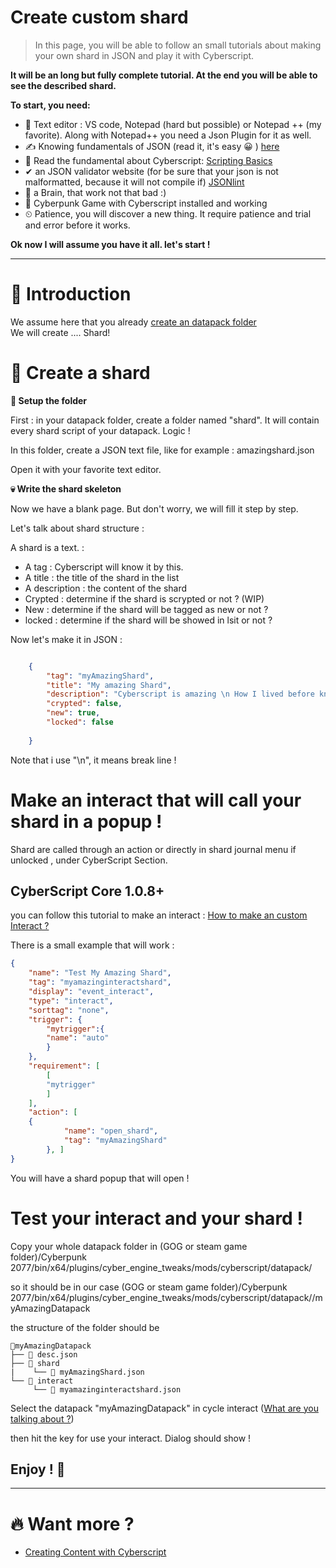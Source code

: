 # Create custom shard

> In this page, you will be able to follow an small tutorials about making your own shard in JSON and play it with Cyberscript.

**It will be an long but fully complete tutorial. At the end you will be able to see the described shard.**

**To start, you need:**
- 📄 Text editor : VS code, Notepad (hard but possible) or Notepad ++ (my favorite). Along with Notepad++ you need a Json Plugin for it as well.
- ✍️ Knowing fundamentals of JSON (read it, it's easy 😀 ) [here](https://www.w3schools.com/js/js_json_intro.asp)
- 💯 Read the fundamental about Cyberscript: [Scripting Basics](scripting-basics.md)
- ✔ an JSON validator website (for be sure that your json is not malformatted, because it will not compile if) [JSONlint](https://jsonlint.com/)
- 🧠 a Brain, that work not that bad :)
- 🥇 Cyberpunk Game with Cyberscript installed and working
- ⏲ Patience, you will discover a new thing. It require patience and trial and error before it works.

**Ok now I will assume you have it all. let's start !**<hr>

# 📁 Introduction

We assume here that you already [create an datapack folder](create-an-datapack-folder.md)
<br>We will create .... Shard!

# 💬 Create a shard

**📂 Setup the folder**

First : in your datapack folder, create a folder named "shard". It will contain every shard script of your datapack. Logic !

In this folder, create a JSON text file, like for example : amazingshard.json

Open it with your favorite text editor.

**💀 Write the shard skeleton**

Now we have a blank page. But don't worry, we will fill it step by step.

Let's talk about shard structure :

A shard is a text. :
- A tag : Cyberscript will know it by this.
- A title : the title of the shard in the list
- A description : the content of the shard
- Crypted :  determine if the shard is scrypted or not ? (WIP)
- New : determine if the shard will be tagged as new or not ?
- locked : determine if the shard will be showed in lsit or not  ?

Now let's make it in JSON :

```json

	{
		"tag": "myAmazingShard",
		"title": "My amazing Shard",
		"description": "Cyberscript is amazing \n How I lived before know it ?",
		"crypted": false,
		"new": true,
		"locked": false
	 
	}

```

Note that i use "\n", it means break line !



# Make an interact that will call your shard in a popup !

Shard are called through an action or directly in shard journal menu if unlocked , under CyberScript Section.


## CyberScript Core 1.0.8+
you can follow this tutorial to make an interact : [How to make an custom Interact ?](create-custom-interact.md)

There is a small example that will work :

```json
{
	"name": "Test My Amazing Shard",
	"tag": "myamazinginteractshard",
	"display": "event_interact",
	"type": "interact",
	"sorttag": "none",
	"trigger": {
		"mytrigger":{
		"name": "auto"
	    }
	},
	"requirement": [
		[
		"mytrigger"
		]
	],
	"action": [
	{
            "name": "open_shard",
            "tag": "myAmazingShard"
        }, ]
}
```


You will have a shard popup that will open ! 

# Test your interact and your shard !

Copy your whole datapack folder in (GOG or steam game folder)/Cyberpunk 2077/bin/x64/plugins/cyber_engine_tweaks/mods/cyberscript/datapack/

so it should be in our case (GOG or steam game folder)/Cyberpunk 2077/bin/x64/plugins/cyber_engine_tweaks/mods/cyberscript/datapack//myAmazingDatapack

the structure of the folder should be


```structure
📂myAmazingDatapack
├── 📃 desc.json
├── 📁 shard
|    └── 📃 myAmazingShard.json
└── 📁 interact
     └── 📃 myamazinginteractshard.json
```

Select the datapack "myAmazingDatapack" in cycle interact ([What are you talking about ?](cet-key-binding.md))

then hit the key for use your interact. Dialog should show !

<h2>Enjoy ! 🤠</h2><hr>

# 🔥 Want more ?
- [Creating Content with Cyberscript](creating-content-with-cyberscript.md)